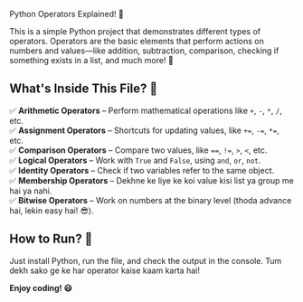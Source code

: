 Python Operators Explained! 🚀  

This is a simple Python project that demonstrates different types of operators. Operators are the basic elements that perform actions on numbers and values—like addition, subtraction, comparison, checking if something exists in a list, and much more! 👀  

## What's Inside This File? 🤔  

✅ **Arithmetic Operators** – Perform mathematical operations like `+`, `-`, `*`, `/`, etc.  
✅ **Assignment Operators** – Shortcuts for updating values, like `+=`, `-=`, `*=`, etc.  
✅ **Comparison Operators** – Compare two values, like `==`, `!=`, `>`, `<`, etc.  
✅ **Logical Operators** – Work with `True` and `False`, using `and`, `or`, `not`.  
✅ **Identity Operators** – Check if two variables refer to the same object.  
✅ **Membership Operators** – Dekhne ke liye ke koi value kisi list ya group me hai ya nahi.  
✅ **Bitwise Operators** – Work on numbers at the binary level (thoda advance hai, lekin easy hai! 😎).  

## How to Run? 🎯  

Just install Python, run the file, and check the output in the console. Tum dekh sako ge ke har operator kaise kaam karta hai!  

**Enjoy coding! 😃**
